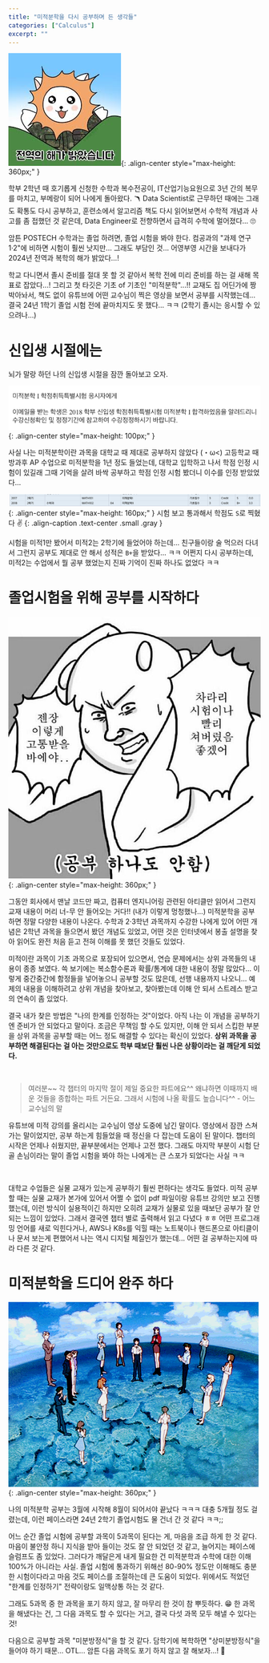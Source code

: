 ```yaml
---
title: "미적분학을 다시 공부하며 든 생각들"
categories: ["Calculus"]
excerpt: ""
---
```


![](/images/meme/my-military-service-done-sun.jpeg){: .align-center style="max-height: 360px;" }

학부 2학년 때 호기롭게 신청한 수학과 복수전공이, IT산업기능요원으로 3년 간의 복무를 마치고, 부메랑이 되어 나에게 돌아왔다. 🪃 Data Scientist로 근무하던 때에는 그래도 확통도 다시 공부하고, 훈련소에서 알고리즘 책도 다시 읽어보면서 수학적 개념과 사고를 좀 접했던 것 같은데, Data Engineer로 전향하면서 급격히 수학에 멀어졌다... 🙄

암튼 POSTECH 수학과는 졸업 하려면, 졸업 시험을 봐야 한다. 컴공과의 "과제 연구 1·2"에 비하면 시험이 훨씬 낫지만... 그래도 부담인 것... 어영부영 시간을 보내다가 2024년 전역과 복학의 해가 밝았다...!

학교 다니면서 졸시 준비를 절대 못 할 것 같아서 복학 전에 미리 준비를 하는 걸 새해 목표로 잡았다...! 그리고 첫 타깃은 기초 of 기초인 "미적분학"...!! 교재도 집 어딘가에 짱 박아놔서, 책도 없이 유튜브에 어떤 교수님이 찍은 영상을 보면서 공부를 시작했는데... 결국 24년 1학기 졸업 시험 전에 끝마치지도 못 했다... ㅋㅋ (2학기 졸시는 응시할 수 있으려나...)


# 신입생 시절에는

뇌가 말랑 하던 나의 신입생 시절을 잠깐 돌아보고 오자.

![](/images/mathematics/calculus-2/i-passed-the-test.png){: .align-center style="max-height: 100px;" }

사실 나는 미적분학이란 과목을 대학교 때 제대로 공부하지 않았다 (・ω<) 고등학교 때 방과후 AP 수업으로 미적분학을 1년 정도 들었는데, 대학교 입학하고 나서 학점 인정 시험이 있길래 그때 기억을 살려 바싹 공부하고 학점 인정 시험 봤더니 이수를 인정 받았었다...

![](/images/mathematics/calculus-2/my-grade.png){: .align-center style="max-height: 160px;" }
시험 보고 통과해서 학점도 `S`로 찍혔다 ✌️
{: .align-caption .text-center .small .gray }

시험을 미적1만 봤어서 미적2는 2학기에 들었어야 하는데... 친구들이랑 술 먹으러 다녀서 그런지 공부도 제대로 안 해서 성적은 `B+`을 받았다... ㅋㅋ 어쩐지 다시 공부하는데, 미적2는 수업에서 뭘 공부 했었는지 진짜 기억이 진짜 하나도 없었다 ㅋㅋ

# 졸업시험을 위해 공부를 시작하다

![](/images/meme/give-me-the-test.jpeg){: .align-center style="max-height: 360px;" }

그동안 회사에서 맨날 코드만 짜고, 컴퓨터 엔지니어링 관련된 아티클만 읽어서 그런지 교재 내용이 머리 너-무 안 들어오는 거다!! (내가 이렇게 멍청했나...) 미적분학을 공부하면 정말 다양한 내용이 나온다. 수학과 2·3학년 과목까지 수강한 나에게 있어 어떤 개념은 2학년 과목을 들으면서 봤던 개념도 있었고, 어떤 것은 인터넷에서 봉출 설명을 찾아 읽어도 완전 처음 듣고 전혀 이해를 못 했던 것들도 있었다.

미적이란 과목이 기초 과목으로 포장되어 있으면서, 연습 문제에서는 상위 과목들의 내용이 종종 보였다. 쓱 보기에는 복소함수론과 확률/통계에 대한 내용이 정말 많았다... 이렇게 중간중간에 함정들을 넣어놓으니 공부할 것도 많은데, 선행 내용까지 나오니... 예제의 내용을 이해하려고 상위 개념을 찾아보고, 찾아봤는데 이해 안 되서 스트레스 받고의 연속이 좀 있었다.

결국 내가 찾은 방법은 "나의 한계를 인정하는 것"이었다. 아직 나는 이 개념을 공부하기엔 준비가 안 되었다고 말이다. 조금은 무책임 할 수도 있지만, 이해 안 되서 스킵한 부분을 상위 과목을 공부할 때는 어느 정도 해결할 수 있다는 확신이 있었다. **상위 과목을 공부하면 해결된다는 걸 아는 것만으로도 학부 때보단 훨씬 나은 상황이라는 걸 깨닫게 되었다.**

<br/>

> 여러분~~ 각 챕터의 마지막 절이 제일 중요한 파트에요^^ 왜냐하면 이때까지 배운 것들을 종합하는 파트 거든요. 그래서 시험에 나올 확률도 높습니다^^ - 어느 교수님의 말

유튜브에 미적 강의를 올리시는 교수님이 영상 도중에 남긴 말이다. 영상에서 잠깐 스쳐가는 말이었지만, 공부 하는게 힘들었을 때 정신을 다 잡는데 도움이 된 말이다. 챕터의 시작은 언제나 쉬웠지만, 끝부분에서는 언제나 고전 했다. 그래도 마지막 부분이 시험 단골 손님이라는 말이 졸업 시험을 봐야 하는 나에게는 큰 스포가 되었다는 사실 ㅋㅋ

<br/>

대학교 수업들은 실물 교재가 있는게 공부하기 훨씬 편하다는 생각도 들었다. 미적 공부할 때는 실물 교재가 본가에 있어서 어쩔 수 없이 pdf 파일이랑 유튜브 강의만 보고 진행했는데, 이런 방식이 실용적이긴 하지만 오히려 교재가 실물로 있을 때보단 공부가 잘 안 되는 느낌이 있었다. 그래서 결국엔 챕터 별로 출력해서 읽고 다녔다 ㅎㅎ 어떤 프로그래밍 언어를 새로 익힌다거나, AWS나 K8s를 익힐 때는 노트북이나 핸드폰으로 아티클이나 문서 보는게 편했어서 나는 역시 디지털 체질인가 했는데... 어떤 걸 공부하는지에 따라 다른 것 같다.


# 미적분학을 드디어 완주 하다

![](/images/meme/omedeto.gif){: .align-center style="max-height: 360px;" }

나의 미적분학 공부는 3월에 시작해 8월이 되어서야 끝났다 ㅋㅋㅋ 대충 5개월 정도 걸렸는데, 이런 페이스라면 24년 2학기 졸업시험도 물 건너 간 것 같다 ㅋㅋ;;

어느 순간 졸업 시험에 공부할 과목이 5과목이 된다는 게, 마음을 조급 하게 한 것 같다. 마음이 불안정 하니 지식을 받아 들이는 것도 잘 안 되었던 것 같고, 늘어지는 페이스에 슬럼프도 좀 있었다. 그러다가 깨달은게 내게 필요한 건 미적분학과 수학에 대한 이해 100%가 아니라는 사실. 졸업 시험에 통과하기 위해선 80-90% 정도만 이해해도 충분한 시험이다라고 마음 것도 페이스를 조절하는데 큰 도움이 되었다. 위에서도 적었던 "한계를 인정하기" 전략이랑도 일맥상통 하는 것 같다.

그래도 5과목 중 한 과목을 포기 하지 않고, 잘 마무리 한 것이 참 뿌듯하다. 😁 한 과목을 해냈다는 건, 그 다음 과목도 할 수 있다는 거고, 결국 다섯 과목 모두 해낼 수 있다는 것! 

다음으로 공부할 과목 "미분방정식"을 할 것 같다. 담학기에 복학하면 "상미분방정식"을 들어야 하기 때문... OTL... 암튼 다음 과목도 포기 하지 않고 잘 해보자...! 🏃
